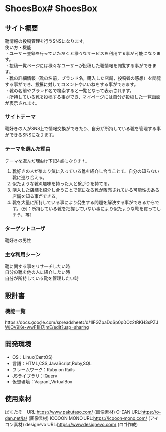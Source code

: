 # ShoesBox# ShoesBox

## サイト概要
靴情報の投稿管理を行うSNSになります。<br>
使い方・機能<br>
  ・ユーザー登録を行っていただくと様々なサービスを利用する事が可能になります。<br>
  ・投稿一覧ページには様々なユーザーが投稿した靴情報を閲覧する事ができます。<br>
  ・靴の詳細情報（靴の名前，ブランド名，購入した店舗，投稿者の感想）を閲覧する事ができ、投稿に対してコメントやいいねをする事ができます。<br>
  ・靴の名前やブランド名で検索すると一覧となって表示されます。<br>
  ・所持している靴を投稿する事ができ、マイページには自分が投稿した一覧画面が表示されます。<br>
### サイトテーマ
靴好きの人がSNS上で情報交換ができたり、自分が所持している靴を管理する事ができるSNSになります。

### テーマを選んだ理由
テーマを選んだ理由は下記4点になります。<br>
1. 靴好きの人が集まり気に入っている靴を紹介し合うことで、自分の知らない靴に巡り合える。<br>
2. 似たような靴の趣味を持った人と繋がりを持てる。<br>
3. 購入した店舗を紹介し合うことで気になる靴が販売されている可能性のある店舗を知る事ができる。<br>
4. 靴を大量に所持している事により発生する問題を解決する事ができるからです。（例：所持している靴を把握していない事により似たような靴を買ってしまう。等）<br>

### ターゲットユーザ
靴好きの男性

### 主な利用シーン
靴に関する事をリサーチしたい時<br>
自分の靴を他の人に紹介したい時<br>
自分が所持している靴を管理したい時

## 設計書

### 機能一覧
https://docs.google.com/spreadsheets/d/1lFGZpaDqSp0pQOz2tRKH3sPZJWjOV9Ke-wwF1iH7jmE/edit?usp=sharing

## 開発環境
- OS：Linux(CentOS)
- 言語：HTML,CSS,JavaScript,Ruby,SQL
- フレームワーク：Ruby on Rails
- JSライブラリ：jQuery
- 仮想環境：Vagrant,VirtualBox

## 使用素材
ぱくたそ　URL:https://www.pakutaso.com/ (画像素材)
O-DAN URL:https://o-dan.net/ja/ (画像素材)
ICOOON MONO URL:https://icooon-mono.com/ (アイコン素材)
designevo URL:https://www.designevo.com/ (ロゴ作成)
